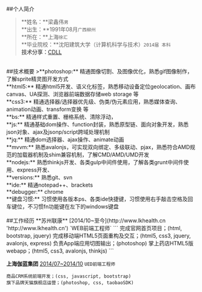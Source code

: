 ##个人简介
>**姓名：**梁鑫伟`男`<br>
**出生：**1991年08月`广西柳州`<br>
**所在：**上海`徐汇`<br>
**毕业院校：**沈阳建筑大学（计算机科学与技术）`2014届 本科`<br>
**技术分享：**[CDLL](http://cdll.sinaapp.com/ 'CDLL的主页')<br>

<br>
##技术概要
>**photoshop:** 精通图像切割、及图像优化，熟悉gif图像制作，了解sprite精灵图开发方式<br>
**html5:** 精通html5开发、语义化标签，熟悉移动设备定位geolocation、画布canvas、UA探测、浏览器前端数据存储web storage 等<br>
**css3:** 精通选择器/选择器优先级、伪类/伪元素应用，熟悉媒体查询、animation动画、transform变换 等<br>
**bs:** 精通样式重置、栅格系统、清除浮动，<br>
**js:** 精通基础dom操作、function封装，熟悉原型链、面向对象开发，熟悉json对象、ajax及jsonp/script跨域处理机制<br>
**jq:** 精通dom选择器、ajax操作、animate动画<br>
**mvvm:** 熟悉avalonjs，可实现双向绑定、多级联动、pjax，熟悉符合AMD规范的加载器机制及shim兼容机制，了解CMD/AMD/UMD开发<br>
**nodejs:** 熟悉thinkjs开发、各类gulp中间件使用，了解各类grunt中间件使用、express开发、<br>
**versions:** 熟悉git、svn<br>
**ide:** 精通notepad++、brackets<br>
**debugger:** chrome<br>
**键盘习惯:** 习惯使用各版本ps、各类ide快捷键，习惯使用右手敲击空格及回车键位，不习惯fn功能键在左下的windows键盘<br>

<br>
##工作经历
**苏州联康**
[2014/10~至今](http://www.lkhealth.cn 'http://www.lkhealth.cn')
`WEB前端工程师`
```
完成官网首页项目；(html, bootstrap, jquery)
完成移动端HTML5页面重构及交互；(html5, css3, jquery, avalonjs, express)
负责App端应用切图输出；(photoshop)
掌上药店HTML5版webapp；(html5, css3, avalonjs, thinkjs)
```

**上海伽蓝集团**
[2014/07~2014/10](http://www.jala.com.cn/ 'http://www.jala.com.cn/')
`UED前端工程师`
```
商品CRM系统前端开发；(css, javascript, bootstrap)
旗下品牌天猫旗舰店运营；(photoshop, css, taobaoSDK)
```
